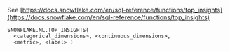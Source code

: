 See [https://docs.snowflake.com/en/sql-reference/functions/top_insights](https://docs.snowflake.com/en/sql-reference/functions/top_insights)
```
SNOWFLAKE.ML.TOP_INSIGHTS(
  <categorical_dimensions>, <continuous_dimensions>,
  <metric>, <label> )
```
